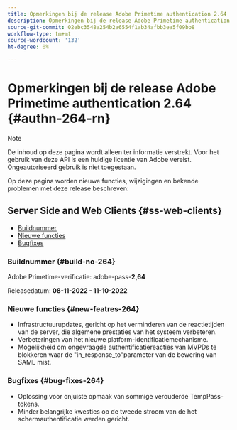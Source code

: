 ```yaml
---
title: Opmerkingen bij de release Adobe Primetime authentication 2.64
description: Opmerkingen bij de release Adobe Primetime authentication 2.64
source-git-commit: 02ebc3548a254b2a6554f1ab34afbb3ea5f09bb8
workflow-type: tm+mt
source-wordcount: '132'
ht-degree: 0%

---
```


# Opmerkingen bij de release Adobe Primetime authentication 2.64 {#authn-264-rn}

>[!NOTE]
>
>De inhoud op deze pagina wordt alleen ter informatie verstrekt. Voor het gebruik van deze API is een huidige licentie van Adobe vereist. Ongeautoriseerd gebruik is niet toegestaan.

Op deze pagina worden nieuwe functies, wijzigingen en bekende problemen met deze release beschreven:

## Server Side and Web Clients {#ss-web-clients}

* [Buildnummer](#build-no-264)
* [Nieuwe functies](#new-featres-264)
* [Bugfixes](#bug-fixes-264)


### Buildnummer {#build-no-264}

Adobe Primetime-verificatie: adobe-pass-**2,64**

Releasedatum: **08-11-2022 - 11-10-2022**

### Nieuwe functies {#new-featres-264}

* Infrastructuurupdates, gericht op het verminderen van de reactietijden van de server, die algemene prestaties van het systeem verbeteren.
* Verbeteringen van het nieuwe platform-identificatiemechanisme.
* Mogelijkheid om ongevraagde authentificatiereacties van MVPDs te blokkeren waar de &quot;in_response_to&quot;parameter van de bewering van SAML mist.

### Bugfixes {#bug-fixes-264}

* Oplossing voor onjuiste opmaak van sommige verouderde TempPass-tokens.
* Minder belangrijke kwesties op de tweede stroom van de het schermauthentificatie werden gericht.
